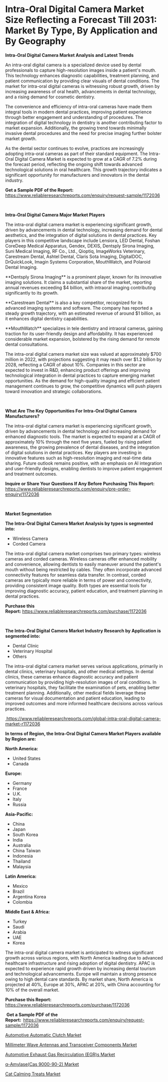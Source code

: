 <p><h1>Intra-Oral Digital Camera Market Size Reflecting a Forecast Till 2031: Market By Type, By Application and By Geography</h1></p><p><strong>Intra-Oral Digital Camera Market Analysis and Latest Trends</strong></p>
<p><p>An intra-oral digital camera is a specialized device used by dental professionals to capture high-resolution images inside a patient's mouth. This technology enhances diagnostic capabilities, treatment planning, and patient communication by providing clear visuals of dental conditions. The market for intra-oral digital cameras is witnessing robust growth, driven by increasing awareness of oral health, advancements in dental technology, and a rising demand for cosmetic dentistry. </p><p>The convenience and efficiency of intra-oral cameras have made them integral tools in modern dental practices, improving patient experience through better engagement and understanding of procedures. The integration of digital technology in dentistry is another contributing factor to market expansion. Additionally, the growing trend towards minimally invasive dental procedures and the need for precise imaging further bolster market growth.</p><p>As the dental sector continues to evolve, practices are increasingly adopting intra-oral cameras as part of their standard equipment. The Intra-Oral Digital Camera Market is expected to grow at a CAGR of 7.2% during the forecast period, reflecting the ongoing shift towards advanced technological solutions in oral healthcare. This growth trajectory indicates a significant opportunity for manufacturers and innovators in the dental industry.</p></p>
<p><strong>Get a Sample PDF of the Report:&nbsp;</strong> <a href="https://www.reliableresearchreports.com/enquiry/request-sample/1172036?utm_campaign=9&utm_medium=2&utm_source=Github&utm_content=ia&utm_term=01102024&utm_id=intra-oral-digital-camera">https://www.reliableresearchreports.com/enquiry/request-sample/1172036</a></p>
<p>&nbsp;</p>
<p><strong>Intra-Oral Digital Camera Major Market Players</strong></p>
<p><p>The intra-oral digital camera market is experiencing significant growth, driven by advancements in dental technology, increasing demand for dental aesthetics, and the integration of digital solutions in dental practices. Key players in this competitive landscape include Lensiora, LED Dental, Foshan CoreDeep Medical Apparatus, Gendex, DEXIS, Dentsply Sirona Imaging, Suni Medical Imaging, RF Co., Ltd., Qioptiq, ImageWorks Veterinary, Carestream Dental, Ashtel Dental, Claris Sota Imaging, DigitalDOC, DrQuickLook, Imagin Systems Corporation, MouthWatch, and Polaroid Dental Imaging.</p><p>**Dentsply Sirona Imaging** is a prominent player, known for its innovative imaging solutions. It claims a substantial share of the market, reporting annual revenues exceeding $4 billion, with intraoral imaging contributing significantly to its growth.</p><p>**Carestream Dental** is also a key competitor, recognized for its advanced imaging systems and software. The company has reported a steady growth trajectory, with an estimated revenue of around $1 billion, as it enhances digital dentistry capabilities.</p><p>**MouthWatch** specializes in tele dentistry and intraoral cameras, gaining traction for its user-friendly design and affordability. It has experienced considerable market expansion, bolstered by the rising demand for remote dental consultations.</p><p>The intra-oral digital camera market size was valued at approximately $700 million in 2022, with projections suggesting it may reach over $1.2 billion by 2028, reflecting a CAGR of about 10%. Companies in this sector are expected to invest in R&D, enhancing product offerings and improving technological integration in dental practices to capture emerging market opportunities. As the demand for high-quality imaging and efficient patient management continues to grow, the competitive dynamics will push players toward innovation and strategic collaborations.</p></p>
<p>&nbsp;</p>
<p><strong>What Are The Key Opportunities For Intra-Oral Digital Camera Manufacturers?</strong></p>
<p><p>The intra-oral digital camera market is experiencing significant growth, driven by advancements in dental technology and increasing demand for enhanced diagnostic tools. The market is expected to expand at a CAGR of approximately 10% through the next five years, fueled by rising patient awareness, the growing prevalence of dental diseases, and the integration of digital solutions in dental practices. Key players are investing in innovative features such as high-resolution imaging and real-time data sharing. Future outlook remains positive, with an emphasis on AI integration and user-friendly designs, enabling dentists to improve patient engagement and treatment outcomes.</p></p>
<p><strong>Inquire or Share Your Questions If Any Before Purchasing This Report:</strong> <a href="https://www.reliableresearchreports.com/enquiry/pre-order-enquiry/1172036?utm_campaign=9&utm_medium=2&utm_source=Github&utm_content=ia&utm_term=01102024&utm_id=intra-oral-digital-camera">https://www.reliableresearchreports.com/enquiry/pre-order-enquiry/1172036</a></p>
<p>&nbsp;</p>
<p><strong>Market Segmentation</strong></p>
<p><strong>The Intra-Oral Digital Camera Market Analysis by types is segmented into:</strong></p>
<p><ul><li>Wireless Camera</li><li>Corded Camera</li></ul></p>
<p><p>The intra-oral digital camera market comprises two primary types: wireless cameras and corded cameras. Wireless cameras offer enhanced mobility and convenience, allowing dentists to easily maneuver around the patient's mouth without being restricted by cables. They often incorporate advanced connectivity features for seamless data transfer. In contrast, corded cameras are typically more reliable in terms of power and connectivity, providing consistent image quality. Both types are essential tools for improving diagnostic accuracy, patient education, and treatment planning in dental practices.</p></p>
<p><strong>Purchase this Report:&nbsp;</strong><a href="https://www.reliableresearchreports.com/purchase/1172036?utm_campaign=9&utm_medium=2&utm_source=Github&utm_content=ia&utm_term=01102024&utm_id=intra-oral-digital-camera">https://www.reliableresearchreports.com/purchase/1172036</a></p>
<p>&nbsp;</p>
<p><strong>The Intra-Oral Digital Camera Market Industry Research by Application is segmented into:</strong></p>
<p><ul><li>Dental Clinic</li><li>Veterinary Hospital</li><li>Others</li></ul></p>
<p><p>The intra-oral digital camera market serves various applications, primarily in dental clinics, veterinary hospitals, and other medical settings. In dental clinics, these cameras enhance diagnostic accuracy and patient communication by providing high-resolution images of oral conditions. In veterinary hospitals, they facilitate the examination of pets, enabling better treatment planning. Additionally, other medical fields leverage these cameras for visual documentation and patient education, leading to improved outcomes and more informed healthcare decisions across various practices.</p></p>
<p><a href="https://www.reliableresearchreports.com/global-intra-oral-digital-camera-market-r1172036?utm_campaign=9&utm_medium=2&utm_source=Github&utm_content=ia&utm_term=01102024&utm_id=intra-oral-digital-camera">&nbsp;https://www.reliableresearchreports.com/global-intra-oral-digital-camera-market-r1172036</a></p>
<p><strong>In terms of Region, the Intra-Oral Digital Camera Market Players available by Region are:</strong></p>
<p>
    <p> <strong> North America: </strong>
        <ul>
            <li>United States</li>
            <li>Canada</li>
        </ul>
        </p> 
    <p> <strong> Europe: </strong>
        <ul>
            <li>Germany</li>
            <li>France</li>
            <li>U.K.</li>
            <li>Italy</li>
            <li>Russia</li>
        </ul>
        </p> 
    <p> <strong> Asia-Pacific: </strong>
        <ul>
            <li>China</li>
            <li>Japan</li>
            <li>South Korea</li>
            <li>India</li>
            <li>Australia</li>
            <li>China Taiwan</li>
            <li>Indonesia</li>
            <li>Thailand</li>
            <li>Malaysia</li>
        </ul>
        </p> 
    <p> <strong> Latin America: </strong>
        <ul>
            <li>Mexico</li>
            <li>Brazil</li>
            <li>Argentina Korea</li>
            <li>Colombia</li>
        </ul>
        </p> 
    <p> <strong> Middle East & Africa: </strong>
        <ul>
            <li>Turkey</li>
            <li>Saudi</li>
            <li>Arabia</li>
            <li>UAE</li>
            <li>Korea</li>
        </ul>
    </p>
    </p>
<p><p>The intra-oral digital camera market is anticipated to witness significant growth across various regions, with North America leading due to advanced healthcare infrastructure and rising adoption of digital dentistry. APAC is expected to experience rapid growth driven by increasing dental tourism and technological advancements. Europe will maintain a strong presence owing to high dental care standards. By market share, North America is projected at 40%, Europe at 30%, APAC at 20%, with China accounting for 10% of the overall market.</p></p>
<p><strong>Purchase this Report: </strong><a href="https://www.reliableresearchreports.com/purchase/1172036?utm_campaign=9&utm_medium=2&utm_source=Github&utm_content=ia&utm_term=01102024&utm_id=intra-oral-digital-camera">https://www.reliableresearchreports.com/purchase/1172036</a></p>
<p>&nbsp;<strong>Get a Sample PDF of the Report:&nbsp;&nbsp;</strong><a href="https://www.reliableresearchreports.com/enquiry/request-sample/1172036?utm_campaign=9&utm_medium=2&utm_source=Github&utm_content=ia&utm_term=01102024&utm_id=intra-oral-digital-camera">https://www.reliableresearchreports.com/enquiry/request-sample/1172036</a></p>
<p><strong></strong></p>
<p><p><a href="https://medium.com/@cleogerhold_78164/automotive-automatic-clutch-market-forecasts-market-trends-and-impact-analysis-2024-2031-19252430994f?utm_campaign=9&utm_medium=2&utm_source=Github&utm_content=ia&utm_term=01102024&utm_id=intra-oral-digital-camera">Automotive Automatic Clutch Market</a></p><p><a href="https://issuu.com/reportprime-2/docs/millimeter-wave-antennas-and-transc_62cbde49dd0e10?utm_campaign=9&utm_medium=2&utm_source=Github&utm_content=ia&utm_term=01102024&utm_id=intra-oral-digital-camera">Millimeter Wave Antennas and Transceiver Components Market</a></p><p><a href="https://medium.com/@rusty-marie2024/strategic-insights-into-global-automotive-exhaust-gas-recirculation-egr-s-market-trends-2024-69d97e200154?utm_campaign=9&utm_medium=2&utm_source=Github&utm_content=ia&utm_term=01102024&utm_id=intra-oral-digital-camera">Automotive Exhaust Gas Recirculation (EGR)s Market</a></p><p><a href="https://github.com/marloy8/Market-Research-Report-List-6/blob/main/a-amylasecas-9000-90-2-market.md?utm_campaign=9&utm_medium=2&utm_source=Github&utm_content=ia&utm_term=01102024&utm_id=intra-oral-digital-camera">α-Amylase(Cas 9000-90-2) Market</a></p><p><a href="https://www.linkedin.com/pulse/global-cat-calming-treats-market-share-growth-opportunities-d8lff?utm_campaign=9&utm_medium=2&utm_source=Github&utm_content=ia&utm_term=01102024&utm_id=intra-oral-digital-camera">Cat Calming Treats Market</a></p></p>